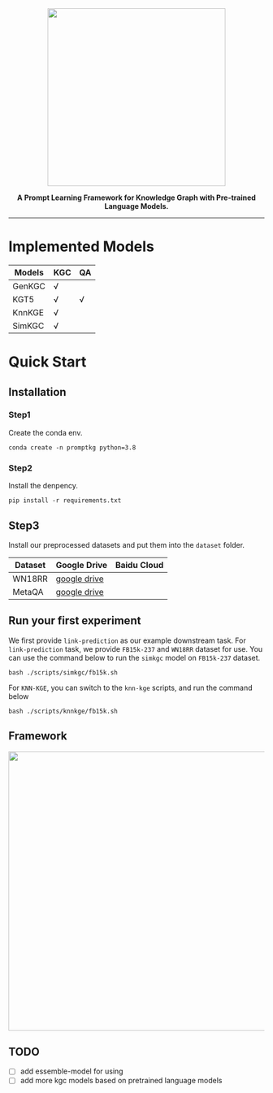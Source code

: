 <div align="center">
    <img src="https://github.com/zjunlp/PromptKG/blob/main/resources/logo.svg" width="350px">
    <p> <b>
        A Prompt Learning Framework for Knowledge Graph  with Pre-trained Language Models.</b>
    </p>
</div>



------



# Implemented Models

| Models | KGC  | QA   |
| ------ | ---- | ---- |
| GenKGC | √    |      |
| KGT5   | √    | √    |
| KnnKGE | √    |      |
| SimKGC | √    |      |




# Quick Start

## Installation

### **Step1**

Create the conda env.

```shell
conda create -n promptkg python=3.8
```

### **Step2**

Install the denpency.

```shell
pip install -r requirements.txt
```

## Step3

Install our preprocessed datasets and put them into the `dataset` folder.

| Dataset | Google Drive                                                 | Baidu Cloud |
| ------- | ------------------------------------------------------------ | ----------- |
| WN18RR  | [google drive](https://drive.google.com/drive/folders/1k5mT3d7fldVSSyAYH5KWv3_BI3B2-BXJ?usp=sharing) |             |
| MetaQA  | [google drive](https://drive.google.com/drive/folders/1q4kph9nd4ADjvkPIZvAwYbqza7o7DFt9?usp=sharing) |             |





## Run your first experiment

We first provide `link-prediction` as our example downstream task.
For `link-prediction` task, we provide `FB15k-237` and `WN18RR` dataset for use.
You can use the command below to run the `simkgc` model on `FB15k-237` dataset.

```shell
bash ./scripts/simkgc/fb15k.sh
```

For `KNN-KGE`, you can switch to the `knn-kge` scripts, and run the command below

```shell
bash ./scripts/knnkge/fb15k.sh
```

## Framework

<img src="https://github.com/zjunlp/PromptKG/blob/main/resources/framework.jpg" width="550px">



## TODO 

- [ ] add essemble-model for using
- [ ] add more kgc models based on pretrained language models

